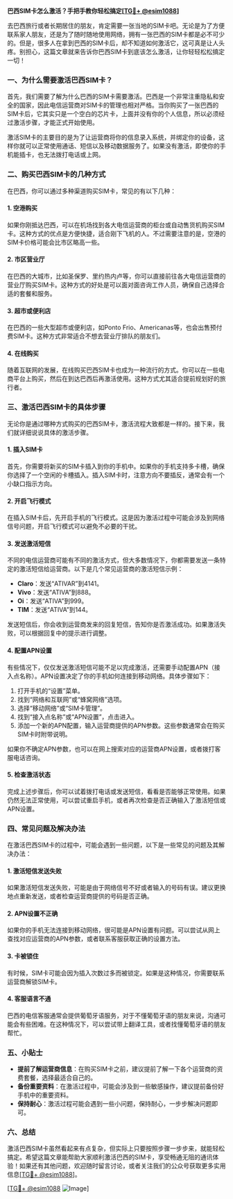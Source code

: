 **巴西SIM卡怎么激活？手把手教你轻松搞定[[TG💪+ @esim1088](https://t.me/s/esim1088)]**

去巴西旅行或者长期居住的朋友，肯定需要一张当地的SIM卡吧。无论是为了方便联系家人朋友，还是为了随时随地使用网络，拥有一张巴西的SIM卡都是必不可少的。但是，很多人在拿到巴西的SIM卡后，却不知道如何激活它，这可真是让人头疼。别担心，这篇文章就来告诉你巴西SIM卡到底该怎么激活，让你轻轻松松搞定一切！

### 一、为什么需要激活巴西SIM卡？

首先，我们需要了解为什么巴西的SIM卡需要激活。巴西是一个非常注重隐私和安全的国家，因此电信运营商对SIM卡的管理也相对严格。当你购买了一张巴西的SIM卡后，它其实只是一个空白的芯片卡，上面并没有你的个人信息，所以必须经过激活步骤，才能正式开始使用。

激活SIM卡的主要目的是为了让运营商将你的信息录入系统，并绑定你的设备，这样你就可以正常使用通话、短信以及移动数据服务了。如果没有激活，即使你的手机能插卡，也无法拨打电话或上网。

### 二、购买巴西SIM卡的几种方式

在巴西，你可以通过多种渠道购买SIM卡，常见的有以下几种：

#### 1. 空港购买
如果你刚抵达巴西，可以在机场找到各大电信运营商的柜台或自动售货机购买SIM卡。这种方式的优点是方便快捷，适合刚下飞机的人。不过需要注意的是，空港的SIM卡价格可能会比市区略高一些。

#### 2. 市区营业厅
在巴西的大城市，比如圣保罗、里约热内卢等，你可以直接前往各大电信运营商的营业厅购买SIM卡。这种方式的好处是可以面对面咨询工作人员，确保自己选择合适的套餐和服务。

#### 3. 超市或便利店
在巴西的一些大型超市或便利店，如Ponto Frio、Americanas等，也会出售预付费SIM卡。这种方式非常适合不想去营业厅排队的朋友们。

#### 4. 在线购买
随着互联网的发展，在线购买巴西SIM卡也成为一种流行的方式。你可以在一些电商平台上购买，然后在到达巴西后再激活使用。这种方式尤其适合提前规划好的旅行者。

### 三、激活巴西SIM卡的具体步骤

无论你是通过哪种方式购买的巴西SIM卡，激活流程大致都是一样的。接下来，我们就详细说说具体的激活步骤。

#### 1. 插入SIM卡
首先，你需要将新买的SIM卡插入到你的手机中。如果你的手机支持多卡槽，确保你选择了一个空闲的卡槽插入。插入SIM卡时，注意方向不要插反，通常会有一个小缺口指示方向。

#### 2. 开启飞行模式
在插入SIM卡后，先开启手机的飞行模式。这是因为激活过程中可能会涉及到网络信号问题，开启飞行模式可以避免不必要的干扰。

#### 3. 发送激活短信
不同的电信运营商可能有不同的激活方式，但大多数情况下，你都需要发送一条特定的激活短信给运营商。以下是几个常见运营商的激活短信示例：

- **Claro**：发送“ATIVAR”到4141。
- **Vivo**：发送“ATIVA”到888。
- **Oi**：发送“ATIVA”到999。
- **TIM**：发送“ATIVA”到144。

发送短信后，你会收到运营商发来的回复短信，告知你是否激活成功。如果激活失败，可以根据回复中的提示进行调整。

#### 4. 配置APN设置
有些情况下，仅仅发送激活短信可能不足以完成激活，还需要手动配置APN（接入点名称）。APN设置决定了你的手机如何连接到移动网络。具体步骤如下：

1. 打开手机的“设置”菜单。
2. 找到“网络和互联网”或“蜂窝网络”选项。
3. 选择“移动网络”或“SIM卡管理”。
4. 找到“接入点名称”或“APN设置”，点击进入。
5. 添加一个新的APN配置，输入运营商提供的APN参数。这些参数通常会在购买SIM卡时附带说明。

如果你不确定APN参数，也可以在网上搜索对应的运营商APN设置，或者拨打客服电话咨询。

#### 5. 检查激活状态
完成上述步骤后，你可以试着拨打电话或发送短信，看看是否能够正常使用。如果仍然无法正常使用，可以尝试重启手机，或者再次检查是否正确输入了激活短信或APN设置。

### 四、常见问题及解决办法

在激活巴西SIM卡的过程中，可能会遇到一些问题，以下是一些常见的问题及其解决办法：

#### 1. 激活短信发送失败
如果激活短信发送失败，可能是由于网络信号不好或者输入的号码有误。建议更换地点重新发送，或者检查运营商提供的号码是否正确。

#### 2. APN设置不正确
如果你的手机无法连接到移动网络，很可能是APN设置有问题。可以尝试从网上查找对应运营商的APN参数，或者联系客服获取正确的设置方法。

#### 3. 卡被锁住
有时候，SIM卡可能会因为插入次数过多而被锁定。如果是这种情况，你需要联系运营商解锁SIM卡。

#### 4. 客服语言不通
巴西的电信客服通常会提供葡萄牙语服务，对于不懂葡萄牙语的朋友来说，沟通可能会有些困难。在这种情况下，可以尝试带上翻译工具，或者找懂葡萄牙语的朋友帮忙。

### 五、小贴士

- **提前了解运营商信息**：在购买SIM卡之前，建议提前了解一下各个运营商的资费套餐，选择最适合自己的。
- **备份重要资料**：在激活过程中，可能会涉及到一些敏感操作，建议提前备份好手机中的重要资料。
- **保持耐心**：激活过程可能会遇到一些小问题，保持耐心，一步步解决问题即可。

### 六、总结

激活巴西SIM卡虽然看起来有点复杂，但实际上只要按照步骤一步步来，就能轻松搞定。希望这篇文章能帮助大家顺利激活巴西的SIM卡，享受畅通无阻的通讯体验！如果还有其他问题，欢迎随时留言讨论，或者关注我们的公众号获取更多实用信息[[TG💪+ @esim1088](https://t.me/s/esim1088)]。

[[TG💪+ @esim1088](https://t.me/s/esim1088) ![Image](https://i.postimg.cc/4NQfJmqS/Snipaste-2025-05-13-00-14-12.png)]
